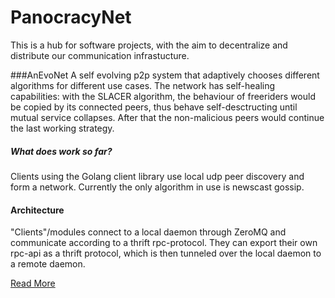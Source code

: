 PanocracyNet
============

This is a hub for software projects, with the aim to decentralize and distribute our communication infrastucture.


###AnEvoNet
A self evolving p2p system that adaptively chooses different algorithms for different use cases. 
The network has self-healing capabilities: with the SLACER algorithm, the behaviour of freeriders would be copied by its connected peers, thus behave self-desctructing until mutual service collapses. After that the non-malicious peers would continue the last working strategy. 

##### What does work so far?
Clients using the Golang client library use local udp peer discovery and form a network. Currently the only algorithm in use is newscast gossip.

#### Architecture
"Clients"/modules connect to a local daemon through ZeroMQ and communicate according to a thrift rpc-protocol. They can export their own rpc-api as a thrift protocol, which is then tunneled over the local daemon to a remote daemon.

[Read More](https://github.com/nairboon/PanocracyNet/blob/develop/AnEvoNet/README.md)

